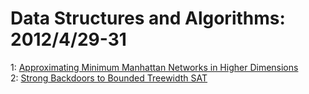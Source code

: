 # Data Structures and Algorithms: 2012/4/29-31  
1: [Approximating Minimum Manhattan Networks in Higher Dimensions](https://doi.org/10.48550/arXiv.1107.0901)  
2: [Strong Backdoors to Bounded Treewidth SAT](https://doi.org/10.48550/arXiv.1204.6233)  